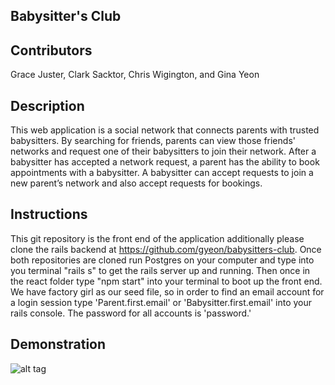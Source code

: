 
## Babysitter's Club

## Contributors

Grace Juster, Clark Sacktor, Chris Wigington, and Gina Yeon

## Description   

This web application is a social network that connects parents with trusted babysitters. By searching for friends, parents can view those friends' networks and request one of their babysitters to join their network. After a babysitter has accepted a network request, a parent has the ability to book appointments with a babysitter. A babysitter can accept requests to join a new parent’s network and also accept requests for bookings.

## Instructions

This git repository is the front end of the application additionally please clone the rails backend at https://github.com/gyeon/babysitters-club.
Once both repositories are cloned run Postgres on your computer and type into you terminal "rails s" to get the rails server up and running. Then once in the react folder type "npm start" into your terminal to boot up the front end. We have factory girl as our seed file, so in order to find an email account for a login session type 'Parent.first.email' or 'Babysitter.first.email' into your rails console. The password for all accounts is 'password.'

## Demonstration  

![alt tag](https://media.giphy.com/media/3o7TKSdpgwGRXmGI1y/giphy.gif)
